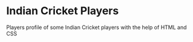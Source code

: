 # Indian Cricket Players

Players profile of some Indian Cricket players with the help of HTML and CSS